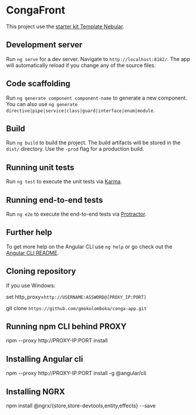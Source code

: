 # CongaFront

This project use the [starter kit Template Nebular](https://github.com/akveo/ngx-admin/tree/starter-kit).

## Development server

Run `ng serve` for a dev server. Navigate to `http://localhost:8182/`. The app will automatically reload if you change any of the source files.

## Code scaffolding

Run `ng generate component component-name` to generate a new component. You can also use `ng generate directive|pipe|service|class|guard|interface|enum|module`.

## Build

Run `ng build` to build the project. The build artifacts will be stored in the `dist/` directory. Use the `-prod` flag for a production build.

## Running unit tests

Run `ng test` to execute the unit tests via [Karma](https://karma-runner.github.io).

## Running end-to-end tests

Run `ng e2e` to execute the end-to-end tests via [Protractor](http://www.protractortest.org/).

## Further help

To get more help on the Angular CLI use `ng help` or go check out the [Angular CLI README](https://github.com/angular/angular-cli/blob/master/README.md).

## Cloning repository

If you use Windows:

set http_proxy=`http://USERNAME:ASSWORD@[PROXY_IP:PORT]`

git clone `https://github.com/gmokolomboka/conga-app.git`

## Running npm CLI behind PROXY

npm --proxy http://PROXY-IP:PORT install

## Installing Angular cli
npm --proxy http://PROXY-IP:PORT install -g @angular/cli

## Installing NGRX
npm install @ngrx/{store,store-devtools,entity,effects} --save